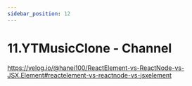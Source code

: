 ```yaml
---
sidebar_position: 12
---
```


# 11.YTMusicClone - Channel

https://velog.io/@hanei100/ReactElement-vs-ReactNode-vs-JSX.Element#reactelement-vs-reactnode-vs-jsxelement